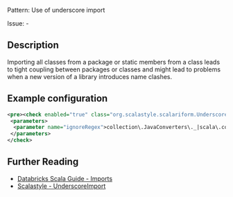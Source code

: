 Pattern: Use of underscore import

Issue: -

## Description

Importing all classes from a package or static members from a class leads to tight coupling between packages or classes and might lead to problems when a new version of a library introduces name clashes.

## Example configuration
```xml
<pre><check enabled="true" class="org.scalastyle.scalariform.UnderscoreImportChecker" level="warning">
 <parameters>
  <parameter name="ignoreRegex">collection\.JavaConverters\._|scala\.concurrent\.duration\._</parameter>
 </parameters>
</check>
```
<a name="org_scalastyle_scalariform_UppercaseLChecker" />

## Further Reading

* [Databricks Scala Guide - Imports](https://github.com/databricks/scala-style-guide#imports)
* [Scalastyle - UnderscoreImport](http://www.scalastyle.org/rules-1.0.0.html#org_scalastyle_scalariform_UnderscoreImportChecker)
